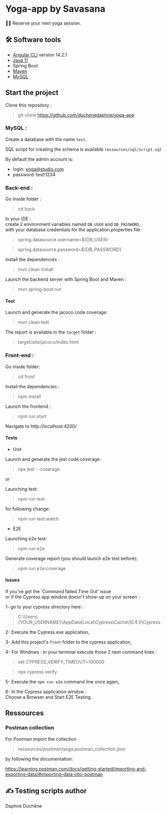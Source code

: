 # Yoga-app by Savasana

🧎‍♂️ Reserve your next yoga session.

## 🛠 Software tools

- [Angular CLI](https://github.com/angular/angular-cli) version 14.2.1
- [Java 11](https://www.oracle.com/java/technologies/downloads/)
- Spring Boot
- [Maven](https://maven.apache.org/download.cgi)
- [MySQL](https://www.mysql.com/fr/downloads/)

## Start the project

Clone this repository :
> git clone https://github.com/duchenedaphne/yoga-app

### MySQL :

Create a database with the name `test`.

SQL script for creating the schema is available `ressources/sql/script.sql`

By default the admin account is:
- login: yoga@studio.com
- password: test!1234

### Back-end :  

Go inside folder :
> cd back

In your IDE :   
create 2 environment variables named `DB_USER` and `DB_PASSWORD`,  
with your database credentials for the application.properties file :

>spring.datasource.username=${DB_USER}

>spring.datasource.password=${DB_PASSWORD}

Install the dependencies :
> mvn clean install

Launch the backend server with Spring Boot and Maven :  
> mvn spring-boot:run

#### Test
Launch and generate the jacoco code coverage:
> mvn clean test

The report is available in the `target` folder :
> target/site/jacoco/index.html

### Front-end :

Go inside folder:
> cd front

Install the dependencies :
> npm install

Launch the frontend :
> npm run start

Navigate to http://localhost:4200/

#### Tests
- Unit

Launch and generate the jest code coverage:
> npx jest --coverage
 
or

Launching test:

> npm run test

for following change:

> npm run test:watch

- E2E

Launching e2e test:

> npm run e2e

Generate coverage report (you should launch e2e test before):

> npm run e2e:coverage

#### Issues 

If you've got the 'Command failed Time Out' issue   
or if the Cypress app window doesn't show-up on your screen :

1- go to your cypress directory here :

> C:\Users\\{YOUR_USERNAME}\AppData\Local\Cypress\Cache\10.4.0\Cypress

2- Execute the Cypress.exe application,

3- Add this project's `front` folder to the cypress application,

4- For Windows : in your terminal execute those 2 next command lines :

> set CYPRESS_VERIFY_TIMEOUT=100000

> npx cypress verify

5- Execute the `npm run e2e` command line once again,

6- In the Cypress application window :  
Choose a Browser and Start E2E Testing.

## Ressources

### Postman collection

For Postman import the collection
> ressources/postman/yoga.postman_collection.json 

by following the documentation: 

https://learning.postman.com/docs/getting-started/importing-and-exporting-data/#importing-data-into-postman

## ✍ Testing scripts author
Daphné Duchêne

